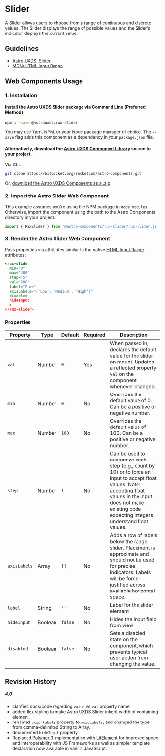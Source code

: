 # Slider

A Slider allows users to choose from a range of continuous and discrete values. The Slider displays the range of possible values and the Slider’s indicator displays the current value.

## Guidelines

- [Astro UXDS: Slider](http://www.astrouxds.com/ui-components/slider)
- [MDN: HTML Input Range](https://developer.mozilla.org/en-US/docs/Web/HTML/Element/input/range)

## Web Components Usage

### 1. Installation

#### Install the Astro UXDS Slider package via Command Line (Preferred Method)

```sh
npm i -save @astrouxds/rux-slider
```

You may use Yarn, NPM, or your Node package manager of choice. The `--save` flag adds this component as a dependency in your `package.json` file.

#### **Alternatively**, download the [Astro UXDS Component Library](https://bitbucket.org/rocketcom/astro-components/src/master/) source to your project.

Via CLI:

```sh
git clone https://bitbucket.org/rocketcom/astro-components.git
```

Or, [download the Astro UXDS Components as a .zip](https://bitbucket.org/rocketcom/astro-components/get/master.zip)

### 2. Import the Astro Slider Web Component

This example assumes you're using the NPM package in `node_modules`. Otherwise, import the component using the path to the Astro Components directory in your project.

```javascript
import { RuxSlider } from '@astro-components/rux-slider/rux-slider.js';
```

### 3. Render the Astro Slider Web Component

Pass properties via attributes similar to the native [HTML Input Range](https://developer.mozilla.org/en-US/docs/Web/HTML/Element/input/range) attributes:

```xml
<rux-slider
  min="0"
  max="400"
  step="5"
  val="200"
  label="Flow"
  axisLabels="['Low', 'Medium', 'High']"
  disabled
  hideInput
  >
</rux-slider>
```

### Properties

| Property     | Type    | Default | Required | Description                                                                                                                                                                                                           |
| ------------ | ------- | ------- | -------- | --------------------------------------------------------------------------------------------------------------------------------------------------------------------------------------------------------------------- |
| `val`        | Number  | `0`     | Yes      | When passed in, declares the default value for the slider on mount. Updates a reflected property `val` on the component whenever changed.                                                                             |
| `min`        | Number  | `0`     | No       | Overrides the default value of 0. Can be a positive or negative number.                                                                                                                                               |
| `max`        | Number  | `100`   | No       | Overrides the default value of 100. Can be a positive or negative number.                                                                                                                                             |
| `step`       | Number  | `1`     | No       | Can be used to customize each step (e.g., count by 10) or to force an input to accept float values. Note: accepting float values in the input does not make existing code expecting integers understand float values. |
| `axisLabels` | Array   | `[]`    | No       | Adds a row of labels below the range slider. Placement is approximate and should not be used for precise indicators. Labels will be force-justified across available horizontal space.                                |
| `label`      | String  | `''`    | No       | Label for the slider element                                                                                                                                                                                          |
| `hideInput`  | Boolean | `false` | No       | Hides the input field from view                                                                                                                                                                                       |
| `disabled`   | Boolean | `false` | No       | Sets a disabled state on the component, which prevents typical user action from changing the value.                                                                                                                   |

## Revision History

##### **4.0**

- clarified docs/code regarding `value` vs `val` property name
- added flex styling to make Astro UXDS Slider inherit width of containing element.
- renamed `axis-labels` property to `axisLabels`, and changed the type from comma-delimited String to Array.
- documented `hideInput` property
- Replaced [Polymer 3](https://www.polymer-project.org) implementation with [LitElement](https://lit-element.polymer-project.org/) for improved speed and interoperability with JS Frameworks as well as simpler template declaration now available in vanilla JavaScript.
